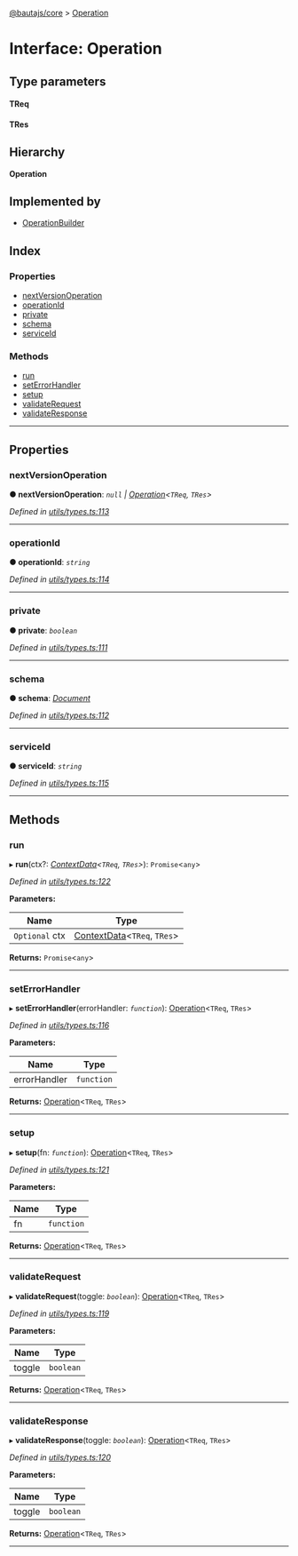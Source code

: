 [@bautajs/core](../README.md) > [Operation](../interfaces/operation.md)

# Interface: Operation

## Type parameters
#### TReq 
#### TRes 
## Hierarchy

**Operation**

## Implemented by

* [OperationBuilder](../classes/operationbuilder.md)

## Index

### Properties

* [nextVersionOperation](operation.md#nextversionoperation)
* [operationId](operation.md#operationid)
* [private](operation.md#private)
* [schema](operation.md#schema)
* [serviceId](operation.md#serviceid)

### Methods

* [run](operation.md#run)
* [setErrorHandler](operation.md#seterrorhandler)
* [setup](operation.md#setup)
* [validateRequest](operation.md#validaterequest)
* [validateResponse](operation.md#validateresponse)

---

## Properties

<a id="nextversionoperation"></a>

###  nextVersionOperation

**● nextVersionOperation**: *`null` \| [Operation](operation.md)<`TReq`, `TRes`>*

*Defined in [utils/types.ts:113](https://github.axa.com/Digital/bauta-nodejs/blob/167ddcc/packages/bautajs/src/utils/types.ts#L113)*

___
<a id="operationid"></a>

###  operationId

**● operationId**: *`string`*

*Defined in [utils/types.ts:114](https://github.axa.com/Digital/bauta-nodejs/blob/167ddcc/packages/bautajs/src/utils/types.ts#L114)*

___
<a id="private"></a>

###  private

**● private**: *`boolean`*

*Defined in [utils/types.ts:111](https://github.axa.com/Digital/bauta-nodejs/blob/167ddcc/packages/bautajs/src/utils/types.ts#L111)*

___
<a id="schema"></a>

###  schema

**● schema**: *[Document](../#document)*

*Defined in [utils/types.ts:112](https://github.axa.com/Digital/bauta-nodejs/blob/167ddcc/packages/bautajs/src/utils/types.ts#L112)*

___
<a id="serviceid"></a>

###  serviceId

**● serviceId**: *`string`*

*Defined in [utils/types.ts:115](https://github.axa.com/Digital/bauta-nodejs/blob/167ddcc/packages/bautajs/src/utils/types.ts#L115)*

___

## Methods

<a id="run"></a>

###  run

▸ **run**(ctx?: *[ContextData](contextdata.md)<`TReq`, `TRes`>*): `Promise`<`any`>

*Defined in [utils/types.ts:122](https://github.axa.com/Digital/bauta-nodejs/blob/167ddcc/packages/bautajs/src/utils/types.ts#L122)*

**Parameters:**

| Name | Type |
| ------ | ------ |
| `Optional` ctx | [ContextData](contextdata.md)<`TReq`, `TRes`> |

**Returns:** `Promise`<`any`>

___
<a id="seterrorhandler"></a>

###  setErrorHandler

▸ **setErrorHandler**(errorHandler: *`function`*): [Operation](operation.md)<`TReq`, `TRes`>

*Defined in [utils/types.ts:116](https://github.axa.com/Digital/bauta-nodejs/blob/167ddcc/packages/bautajs/src/utils/types.ts#L116)*

**Parameters:**

| Name | Type |
| ------ | ------ |
| errorHandler | `function` |

**Returns:** [Operation](operation.md)<`TReq`, `TRes`>

___
<a id="setup"></a>

###  setup

▸ **setup**(fn: *`function`*): [Operation](operation.md)<`TReq`, `TRes`>

*Defined in [utils/types.ts:121](https://github.axa.com/Digital/bauta-nodejs/blob/167ddcc/packages/bautajs/src/utils/types.ts#L121)*

**Parameters:**

| Name | Type |
| ------ | ------ |
| fn | `function` |

**Returns:** [Operation](operation.md)<`TReq`, `TRes`>

___
<a id="validaterequest"></a>

###  validateRequest

▸ **validateRequest**(toggle: *`boolean`*): [Operation](operation.md)<`TReq`, `TRes`>

*Defined in [utils/types.ts:119](https://github.axa.com/Digital/bauta-nodejs/blob/167ddcc/packages/bautajs/src/utils/types.ts#L119)*

**Parameters:**

| Name | Type |
| ------ | ------ |
| toggle | `boolean` |

**Returns:** [Operation](operation.md)<`TReq`, `TRes`>

___
<a id="validateresponse"></a>

###  validateResponse

▸ **validateResponse**(toggle: *`boolean`*): [Operation](operation.md)<`TReq`, `TRes`>

*Defined in [utils/types.ts:120](https://github.axa.com/Digital/bauta-nodejs/blob/167ddcc/packages/bautajs/src/utils/types.ts#L120)*

**Parameters:**

| Name | Type |
| ------ | ------ |
| toggle | `boolean` |

**Returns:** [Operation](operation.md)<`TReq`, `TRes`>

___

